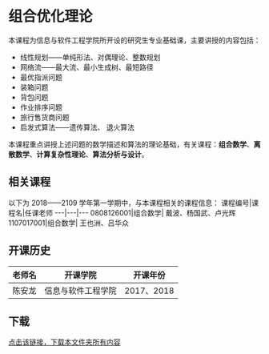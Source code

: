 # 组合优化理论

本课程为信息与软件工程学院所开设的研究生专业基础课，主要讲授的内容包括：
 - 线性规划——单纯形法、对偶理论、整数规划
 - 网络流——最大流、最小生成树、最短路径
 - 最优指派问题
 - 装箱问题
 - 背包问题
 - 作业排序问题
 - 旅行售货商问题
 - 启发式算法——遗传算法、 退火算法

本课程重点讲授上述问题的数学描述和算法的理论基础，有关课程：**组合数学**、**离散数学**、**计算复杂性理论**、**算法分析与设计**。

## 相关课程

以下为 2018——2109 学年第一学期中，与本课程相关的课程信息：
课程编号|课程名|任课老师
---|---|---
0808126001|组合数学| 戴波、杨国武、卢光辉
1107017001|组合数学| 王也洲、吕华众

## 开课历史

老师名|开课学院|开课年份|
---|---|---
陈安龙|信息与软件工程学院|2017、2018

## 下载

[点击该链接，下载本文件夹所有内容](https://xovee.github.io/gitzip/?https://github.com/Xovee/uestc-course/tree/master/课程目录/组合优化理论)
